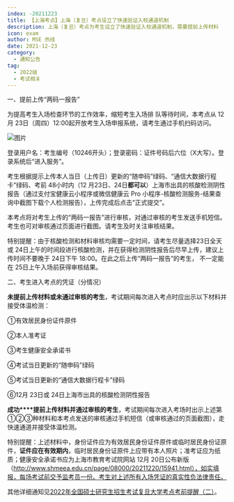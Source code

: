 ```yaml
---
index: -20211223
title: 【上海考点】上海（复旦）考点设立了快速验证入校通道机制
description: 上海（复旦）考点为考生设立了快速验证入校通道机制，需要提前上传材料
icon: exam
author: MSE 热线
date: 2021-12-23
category:
  - 通知公告
tag:
  - 2022级
  - 考试相关
---
```


一、提前上传“两码一报告”

为提高考生入场检查环节的工作效率，缩短考生入场排 队等待时间，本考点从 12月 23日（周四）12:00起开放考生入场申报系统，请考生通过手机扫码访问。

![图片](https://zhuye-1308301598.file.myqcloud.com/markdown/640-20220501121632874.png)

登录用户名：考生编号（10246开头）；登录密码：证件号码后六位（X大写）。登录系统后“进入服务”。

考生根据提示上传本人当日（上传日）更新的“随申码”绿码、“通信大数据行程卡”绿码、考前 48小时内（12 月23日、24日**都可以**）上海市出具的核酸检测阴性报告（通过支付宝健康云小程序或微信健康云 Pro 小程序-核酸检测服务-结果查询中截图下载个人检测报告），上传完成后点击“正式提交”。

本考点将对考生上传的“两码一报告”进行审核，对通过审核的考生发送手机短信。考生也可对审核通过页面进行截图。请考生及时关注审核结果。

特别提醒：由于核酸检测和材料审核均需要一定时间，请考生尽量选择23日全天或 24日上午的时间段进行核酸检测，并在获得检测阴性报告后尽早上传，建议上传时间不要晚于 24日下午 18:00。在此之后上传“两码一报告”的考生， 不一定能在 25日上午入场前获得审核结果。

二、考生进入考点的凭证（分情况）

**未提前上传材料或未通过审核的考生**，考试期间每次进入考点时应出示以下材料并接受体温检测：

①有效居民身份证件原件

②本人准考证

③考生健康安全承诺书

④考试当日更新的“随申码”绿码

⑤考试当日更新的“通信大数据行程卡”绿码

⑥12月 23日或 24日上海市出具的核酸检测阴性报告

**成功****提前上传材料并通过审核的考生**，考试期间每次进入考场时出示上述第①②③种材料和本考点发送的审核通过手机短信（或审核通过的页面截图），走快速通道并接受体温检测。

特别提醒：上述材料中，身份证件应为有效居民身份证件原件或临时居民身份证原件，**证件应在有效期内**，临时居民身份证原件上应带有本人照片；准考证应为纸质；健康安全承诺书应为上海市教育考试院网站 12月 20日公布新版（http://www.shmeea.edu.cn/page/08000/20211220/15941.html），如实填报，每场考试前交予监考员一份。考生对上述所有入场凭证的真实性负法律责任。

其他详细通知见[2022年全国硕士研究生招生考试复旦大学考点考前提醒（二）](https://gsao.fudan.edu.cn/8b/01/c15014a428801/page.htm)。


